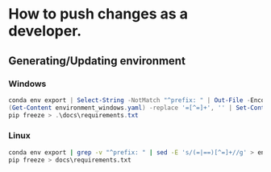 # How to push changes as a developer.

## Generating/Updating environment
### Windows ###
```powershell
conda env export | Select-String -NotMatch "^prefix: " | Out-File -Encoding utf8 environment_windows.yaml
(Get-Content environment_windows.yaml) -replace '=[^=]+', '' | Set-Content environment.yaml
pip freeze > .\docs\requirements.txt
```

### Linux ###
```bash
conda env export | grep -v "^prefix: " | sed -E 's/(=|==)[^=]+//g' > environment_linux.yml
pip freeze > docs\requirements.txt
```
